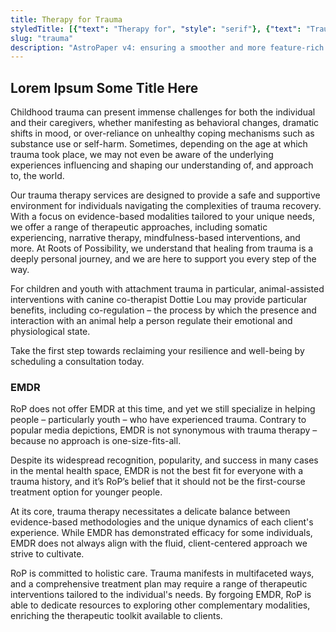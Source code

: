 ```yaml
---
title: Therapy for Trauma
styledTitle: [{"text": "Therapy for", "style": "serif"}, {"text": "Trauma", "style": "display"},]
slug: "trauma"
description: "AstroPaper v4: ensuring a smoother and more feature-rich blogging experience."
---
```


## Lorem Ipsum Some Title Here

Childhood trauma can present immense challenges for both the individual and their caregivers, whether manifesting as behavioral changes, dramatic shifts in mood, or over-reliance on unhealthy coping mechanisms such as substance use or self-harm. Sometimes, depending on the age at which trauma took place, we may not even be aware of the underlying experiences influencing and shaping our understanding of, and approach to, the world.

Our trauma therapy services are designed to provide a safe and supportive environment for individuals navigating the complexities of trauma recovery. With a focus on evidence-based modalities tailored to your unique needs, we offer a range of therapeutic approaches, including somatic experiencing, narrative therapy, mindfulness-based interventions, and more. At Roots of Possibility, we understand that healing from trauma is a deeply personal journey, and we are here to support you every step of the way.

For children and youth with attachment trauma in particular, animal-assisted interventions with canine co-therapist Dottie Lou may provide particular benefits, including co-regulation – the process by which the presence and interaction with an animal help a person regulate their emotional and physiological state.

Take the first step towards reclaiming your resilience and well-being by scheduling a consultation today.

### EMDR
RoP does not offer EMDR at this time, and yet we still specialize in helping people – particularly youth – who have experienced trauma. Contrary to popular media depictions, EMDR is not synonymous with trauma therapy – because no approach is one-size-fits-all.

Despite its widespread recognition, popularity, and success in many cases in the mental health space, EMDR is not the best fit for everyone with a trauma history, and it’s RoP’s belief that it should not be the first-course treatment option for younger people.

At its core, trauma therapy necessitates a delicate balance between evidence-based methodologies and the unique dynamics of each client's experience. While EMDR has demonstrated efficacy for some individuals, EMDR does not always align with the fluid, client-centered approach we strive to cultivate.

RoP is committed to holistic care. Trauma manifests in multifaceted ways, and a comprehensive treatment plan may require a range of therapeutic interventions tailored to the individual's needs. By forgoing EMDR, RoP is able to dedicate resources to exploring other complementary modalities, enriching the therapeutic toolkit available to clients.